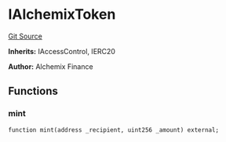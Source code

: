 # IAlchemixToken
[Git Source](https://github.com/alchemix-finance/alchemix-v2-dao/blob/ede6fa522daa0fff2c20e5420d5e76d74abb70c3/src/interfaces/IAlchemixToken.sol)

**Inherits:**
IAccessControl, IERC20

**Author:**
Alchemix Finance


## Functions
### mint


```solidity
function mint(address _recipient, uint256 _amount) external;
```


